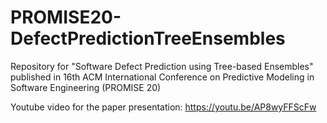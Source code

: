 # PROMISE20-DefectPredictionTreeEnsembles
Repository for "Software Defect Prediction using Tree-based Ensembles" published in 16th ACM International Conference on Predictive Modeling in Software Engineering (PROMISE 20)

Youtube video for the paper presentation: https://youtu.be/AP8wyFFScFw
